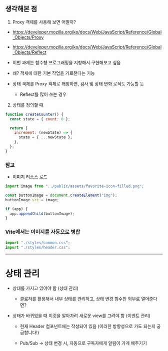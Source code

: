 ## 생각해본 점

1. Proxy 객체를 사용해 보면 어떨까?

- https://developer.mozilla.org/ko/docs/Web/JavaScript/Reference/Global_Objects/Proxy

- https://developer.mozilla.org/ko/docs/Web/JavaScript/Reference/Global_Objects/Reflect

- 이번 과제는 함수형 프로그래밍을 지향해서 구현해보고 싶음

- 왜? 객체에 대한 기본 작업을 가로챈다는 기능

- 상태 객체를 Proxy 객체로 래핑하면, 검사 및 상태 변화 로직도 가능할 듯

  - Reflect를 많이 쓰는 경우

2. 상태를 정의할 때

```js
function createCounter() {
  const state = { count: 0 };

  return {
    increment: (newState) => {
      state = { ...newState };
    },
  };
}
```

### 참고

- 이미지 리소스 로드

```js
import image from "../public/assets/favorite-icon-filled.png";

const buttonImage = document.createElement("img");
buttonImage.src = image;

if (app) {
  app.appendChild(buttonImage);
}
```

### Vite에서는 이미지를 자동으로 병합

```js
import "./styles/common.css";
import "./styles/header.css";
```

---

# 상태 관리

- 상태를 가지고 있어야 함 (상태 관리)

  - 클로저를 활용해서 내부 상태를 관리하고, 상태 변경 함수만 외부로 열어준다면?

- 상태가 바뀌었을 때 이것을 알아차려 새로운 view를 그려야 함 (이벤트 관리)

  - 현재 Header 컴포넌트에는 작성되어 있음 (이러한 방향성으로 가도 되는지 궁금합니다!)

  - Pub/Sub -> 상태 변경 시, 자동으로 구독자에게 알림이 가게 해주기기

